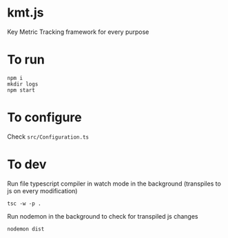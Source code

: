 # kmt.js

Key Metric Tracking framework for every purpose

# To run

```
npm i
mkdir logs
npm start
```

# To configure

Check ```src/Configuration.ts```

# To dev

Run file typescript compiler in watch mode in the background (transpiles to js on every modification)
```
tsc -w -p .
```

Run nodemon in the background to check for transpiled js changes
```
nodemon dist
```
